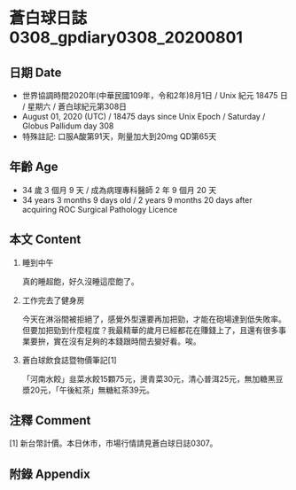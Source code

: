 [_metadata_:encoding]: - "utf-8"
[_metadata_:language]: - "zh-Hant-TW"
[_metadata_:fileformat]: - "markdown"
[_metadata_:MIME_type]: - "text/plain"
[_metadata_:markdown_version]: - "commonmark version 0.29"
[_metadata_:markdown_spec]: - "https://spec.commonmark.org/0.29/"

# 蒼白球日誌0308_gpdiary0308_20200801 #

## 日期 Date ##

* 世界協調時間2020年(中華民國109年，令和2年)8月1日 / Unix 紀元 18475 日 / 星期六 / 蒼白球紀元第308日
* August 01, 2020 (UTC) / 18475 days since Unix Epoch / Saturday / Globus Pallidum day 308
* 特殊註記: 口服A酸第91天，劑量加大到20mg QD第65天

## 年齡 Age ##

* 34 歲 3 個月 9 天 / 成為病理專科醫師 2 年 9 個月 20 天
* 34 years 3 months 9 days old / 2 years 9 months 20 days after acquiring ROC Surgical Pathology Licence

## 本文 Content ##

1. 睡到中午

    真的睡超飽，好久沒睡這麼飽了。

2. 工作完去了健身房

    今天在淋浴間被拒絕了，感覺外型還要再加把勁，才能在砲場達到低失敗率。但要加把勁到什麼程度？我最精華的歲月已經都花在賺錢上了，且還有很多事業要拚，實在沒有足夠的本錢跟時間去變好看。唉。

3. 蒼白球飲食誌暨物價筆記[1]

    「河南水餃」韭菜水餃15顆75元，燙青菜30元，清心普洱25元，無加糖黑豆漿20元，「午後紅茶」無糖紅茶39元。

## 注釋 Comment ##

[1] 新台幣計價。本日休市，市場行情請見蒼白球日誌0307。


## 附錄 Appendix ##

